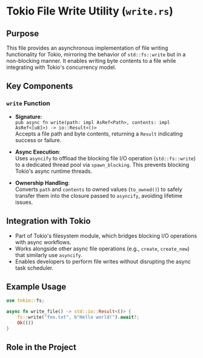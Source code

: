 # Tokio File Write Utility (`write.rs`)

## Purpose
This file provides an asynchronous implementation of file writing functionality for Tokio, mirroring the behavior of `std::fs::write` but in a non-blocking manner. It enables writing byte contents to a file while integrating with Tokio's concurrency model.

## Key Components

### `write` Function
- **Signature**:  
  `pub async fn write(path: impl AsRef<Path>, contents: impl AsRef<[u8]>) -> io::Result<()>`  
  Accepts a file path and byte contents, returning a `Result` indicating success or failure.

- **Async Execution**:  
  Uses `asyncify` to offload the blocking file I/O operation (`std::fs::write`) to a dedicated thread pool via `spawn_blocking`. This prevents blocking Tokio's async runtime threads.

- **Ownership Handling**:  
  Converts `path` and `contents` to owned values (`to_owned()`) to safely transfer them into the closure passed to `asyncify`, avoiding lifetime issues.

## Integration with Tokio
- Part of Tokio's filesystem module, which bridges blocking I/O operations with async workflows.
- Works alongside other async file operations (e.g., `create`, `create_new`) that similarly use `asyncify`.
- Enables developers to perform file writes without disrupting the async task scheduler.

## Example Usage
```rust
use tokio::fs;

async fn write_file() -> std::io::Result<()> {
    fs::write("foo.txt", b"Hello world!").await?;
    Ok(())
}
```

## Role in the Project